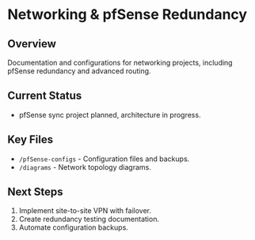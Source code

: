 # Networking & pfSense Redundancy

## Overview
Documentation and configurations for networking projects,
including pfSense redundancy and advanced routing.

## Current Status
- pfSense sync project planned, architecture in progress.

## Key Files
- `/pfSense-configs` - Configuration files and backups.
- `/diagrams` - Network topology diagrams.

## Next Steps
1. Implement site-to-site VPN with failover.
2. Create redundancy testing documentation.
3. Automate configuration backups.
